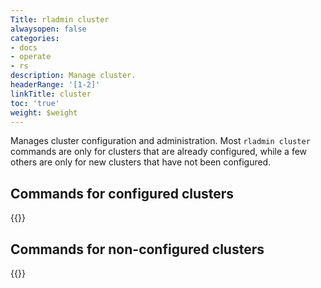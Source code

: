 ```yaml
---
Title: rladmin cluster
alwaysopen: false
categories:
- docs
- operate
- rs
description: Manage cluster.
headerRange: '[1-2]'
linkTitle: cluster
toc: 'true'
weight: $weight
---
```


Manages cluster configuration and administration. Most `rladmin cluster` commands are only for clusters that are already configured, while a few others are only for new clusters that have not been configured.

## Commands for configured clusters

{{<table-children columnNames="Command,Description" columnSources="linkTitle,Description" enableLinks="linkTitle" limitTags="configured">}}

## Commands for non-configured clusters

{{<table-children columnNames="Command,Description" columnSources="linkTitle,Description" enableLinks="linkTitle" limitTags="non-configured">}}
